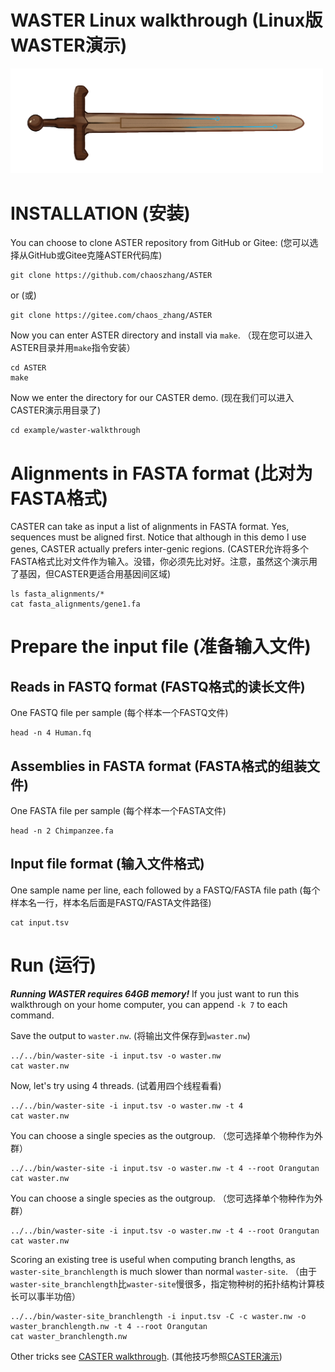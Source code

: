 # WASTER Linux walkthrough (Linux版WASTER演示)

[<img src="WASTER.png" width="500"/>](WASTER.png)

# INSTALLATION (安装)

You can choose to clone ASTER repository from GitHub or Gitee: 
(您可以选择从GitHub或Gitee克隆ASTER代码库)

```
git clone https://github.com/chaoszhang/ASTER
```

or (或)

```
git clone https://gitee.com/chaos_zhang/ASTER
```

Now you can enter ASTER directory and install via `make`.
（现在您可以进入ASTER目录并用`make`指令安装）

```
cd ASTER
make
```

Now we enter the directory for our CASTER demo.
(现在我们可以进入CASTER演示用目录了)

```
cd example/waster-walkthrough
```

# Alignments in FASTA format (比对为FASTA格式)

CASTER can take as input a list of alignments in FASTA format. Yes, sequences must be aligned first. Notice that although in this demo I use genes, CASTER actually prefers inter-genic regions.
(CASTER允许将多个FASTA格式比对文件作为输入。没错，你必须先比对好。注意，虽然这个演示用了基因，但CASTER更适合用基因间区域)

```
ls fasta_alignments/*
cat fasta_alignments/gene1.fa
```

# Prepare the input file (准备输入文件)
## Reads in FASTQ format (FASTQ格式的读长文件)

One FASTQ file per sample (每个样本一个FASTQ文件)

```
head -n 4 Human.fq
```

## Assemblies in FASTA format (FASTA格式的组装文件)

One FASTA file per sample (每个样本一个FASTA文件)

```
head -n 2 Chimpanzee.fa
```

## Input file format (输入文件格式)

One sample name per line, each followed by a FASTQ/FASTA file path (每个样本名一行，样本名后面是FASTQ/FASTA文件路径)

```
cat input.tsv
```

# Run (运行)
***Running WASTER requires 64GB memory!*** If you just want to run this walkthrough on your home computer, you can append `-k 7` to each command.

Save the output to `waster.nw`.
(将输出文件保存到`waster.nw`)

```
../../bin/waster-site -i input.tsv -o waster.nw
cat waster.nw
```

Now, let's try using 4 threads.
(试着用四个线程看看)

```
../../bin/waster-site -i input.tsv -o waster.nw -t 4
cat waster.nw
```

You can choose a single species as the outgroup.
（您可选择单个物种作为外群）

```
../../bin/waster-site -i input.tsv -o waster.nw -t 4 --root Orangutan
cat waster.nw
```

You can choose a single species as the outgroup.
（您可选择单个物种作为外群）

```
../../bin/waster-site -i input.tsv -o waster.nw -t 4 --root Orangutan
cat waster.nw
```

Scoring an existing tree is useful when computing branch lengths, as `waster-site_branchlength` is much slower than normal `waster-site`.
（由于`waster-site_branchlength`比`waster-site`慢很多，指定物种树的拓扑结构计算枝长可以事半功倍）

```
../../bin/waster-site_branchlength -i input.tsv -C -c waster.nw -o waster_branchlength.nw -t 4 --root Orangutan
cat waster_branchlength.nw
```

Other tricks see [CASTER walkthrough](caster-linux-walkthrough.md).
(其他技巧参照[CASTER演示](caster-linux-walkthrough.md))